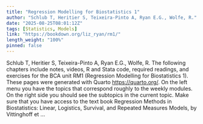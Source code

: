 ```yaml
---
title: "Regression Modelling for Biostatistics 1"
author: "Schlub T, Heritier S, Teixeira-Pinto A, Ryan E.G., Wolfe, R."
date: "2025-08-25T08:01:12Z"
tags: [Statistics, Models]
link: "https://bookdown.org/liz_ryan/rm1/"
length_weight: "100%"
pinned: false
---
```


Schlub T, Heritier S, Teixeira-Pinto A, Ryan E.G., Wolfe, R. The following chapters include notes, videos, R and Stata code, required readings, and exercises for the BCA unit RM1 (Regression Modelling for Biostatistics 1). These pages were generated with Quarto https://quarto.org/. On the left menu you have the topics that correspond roughly to the weekly modules. On the right side you should see the subtopics in the current topic. Make sure that you have access to the text book Regression Methods in Biostatistics: Linear, Logistics, Survival, and Repeated Measures Models, by Vittinghoff et ...
